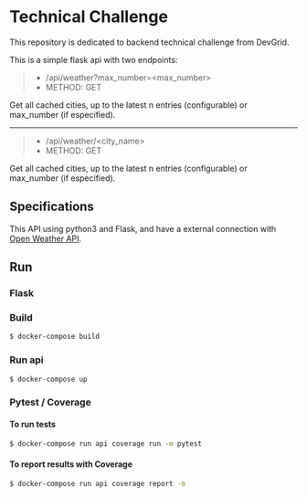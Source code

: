 # Technical Challenge
This repository is dedicated to backend technical challenge from DevGrid.

This is a simple flask api with two endpoints:

> - /api/weather?max_number=<max_number>
> - METHOD: GET

Get all cached cities, up to the latest n entries (configurable) or max_number (if especified).

---

> - /api/weather/<city_name>
> - METHOD: GET

Get all cached cities, up to the latest n entries (configurable) or max_number (if especified).

## Specifications

This API using python3 and Flask, and have a external connection with [Open Weather API](https://openweathermap.org/api).

## Run

### Flask

### Build

```bash
$ docker-compose build
```

### Run api

```bash
$ docker-compose up
```

### Pytest / Coverage

#### To run tests

```bash
$ docker-compose run api coverage run -m pytest
```

#### To report results with Coverage

```bash
$ docker-compose run api coverage report -m
```

